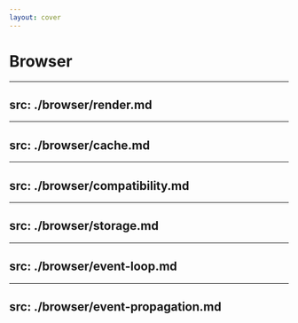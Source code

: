 ```yaml
---
layout: cover
---
```


# Browser

<Toc mode="all" minDepth="2" />

---
src: ./browser/render.md
---

---
src: ./browser/cache.md
---

---
src: ./browser/compatibility.md
---


---
src: ./browser/storage.md
---

---
src: ./browser/event-loop.md
---

---
src: ./browser/event-propagation.md
---
